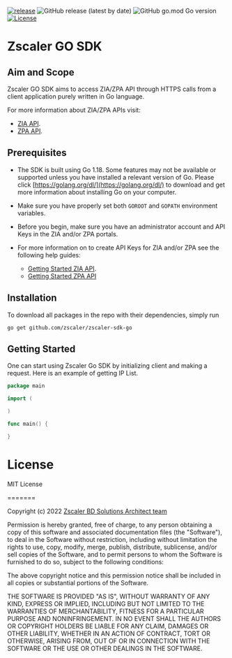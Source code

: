 [![release](https://github.com/zscaler/zscaler-sdk-go/actions/workflows/release.yml/badge.svg)](https://github.com/zscaler/zscaler-sdk-go/actions/workflows/release.yml)
![GitHub release (latest by date)](https://img.shields.io/github/v/release/zscaler/zscaler-sdk-go)
![GitHub go.mod Go version](https://img.shields.io/github/go-mod/go-version/zscaler/zscaler-sdk-go)
[![License](https://img.shields.io/github/license/zscaler/zscaler-sdk-go?color=blue)](https://github.com/zscaler/zscaler-sdk-go/blob/master/LICENSE)

# Zscaler GO SDK

## Aim and Scope

Zscaler GO SDK aims to access ZIA/ZPA API through HTTPS calls
from a client application purely written in Go language.

For more information about ZIA/ZPA APIs visit:

- [ZIA API](https://help.zscaler.com/zia/getting-started-zia-api).
- [ZPA API](https://help.zscaler.com/zpa/zpa-api/api-developer-reference-guide).

## Prerequisites

- The SDK is built using Go 1.18. Some features may not be
available or supported unless you have installed a relevant version of Go.
Please click [https://golang.org/dl/](https://golang.org/dl/) to download and
get more information about installing Go on your computer.

- Make sure you have properly set both `GOROOT` and `GOPATH`
environment variables.

- Before you begin, make sure you have an administrator account and API Keys in the ZIA and/or ZPA portals.

- For more information on to create API Keys for ZIA and/or ZPA see the following help guides:

  - [Getting Started ZIA API](https://help.zscaler.com/zpa/zpa-api/api-developer-reference-guide).
  - [Getting Started ZPA API](https://help.zscaler.com/zpa/getting-started-zpa-api)

## Installation

To download all packages in the repo with their dependencies, simply run

`go get github.com/zscaler/zscaler-sdk-go`

## Getting Started

One can start using Zscaler Go SDK by initializing client and making a request.
Here is an example of getting IP List.

```go
package main

import (

)

func main() {

}
```

License
=========

MIT License

=======

Copyright (c) 2022 [Zscaler BD Solutions Architect team](https://github.com/zscaler)

Permission is hereby granted, free of charge, to any person obtaining a copy
of this software and associated documentation files (the "Software"), to deal
in the Software without restriction, including without limitation the rights
to use, copy, modify, merge, publish, distribute, sublicense, and/or sell
copies of the Software, and to permit persons to whom the Software is
furnished to do so, subject to the following conditions:

The above copyright notice and this permission notice shall be included in all
copies or substantial portions of the Software.

THE SOFTWARE IS PROVIDED "AS IS", WITHOUT WARRANTY OF ANY KIND, EXPRESS OR
IMPLIED, INCLUDING BUT NOT LIMITED TO THE WARRANTIES OF MERCHANTABILITY,
FITNESS FOR A PARTICULAR PURPOSE AND NONINFRINGEMENT. IN NO EVENT SHALL THE
AUTHORS OR COPYRIGHT HOLDERS BE LIABLE FOR ANY CLAIM, DAMAGES OR OTHER
LIABILITY, WHETHER IN AN ACTION OF CONTRACT, TORT OR OTHERWISE, ARISING FROM,
OUT OF OR IN CONNECTION WITH THE SOFTWARE OR THE USE OR OTHER DEALINGS IN THE
SOFTWARE.
